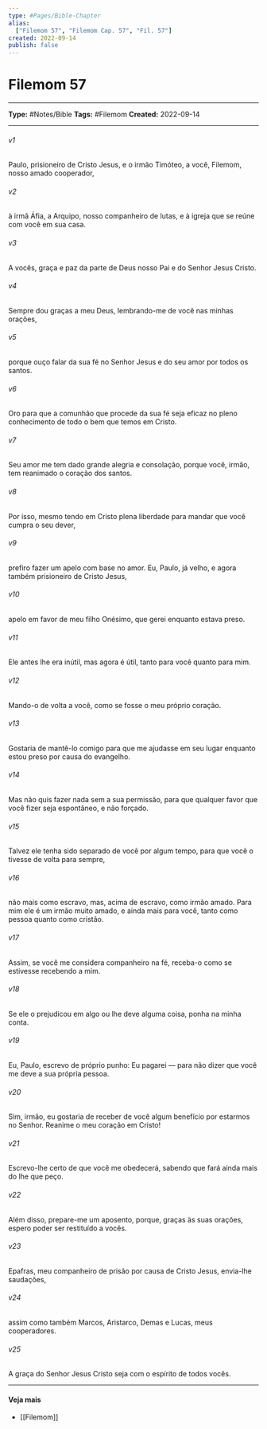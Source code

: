 ```yaml
---
type: #Pages/Bible-Chapter
alias:
  ["Filemom 57", "Filemom Cap. 57", "Fil. 57"]
created: 2022-09-14
publish: false
---
```


# Filemom 57

---

**Type:** #Notes/Bible
**Tags:** #Filemom
**Created:** 2022-09-14

---

###### v1
Paulo, prisioneiro de Cristo Jesus, e o irmão Timóteo, a você, Filemom, nosso amado cooperador,
###### v2
à irmã Áfia, a Arquipo, nosso companheiro de lutas, e à igreja que se reúne com você em sua casa.
###### v3
A vocês, graça e paz da parte de Deus nosso Pai e do Senhor Jesus Cristo.
###### v4
Sempre dou graças a meu Deus, lembrando-me de você nas minhas orações,
###### v5
porque ouço falar da sua fé no Senhor Jesus e do seu amor por todos os santos.
###### v6
Oro para que a comunhão que procede da sua fé seja eficaz no pleno conhecimento de todo o bem que temos em Cristo.
###### v7
Seu amor me tem dado grande alegria e consolação, porque você, irmão, tem reanimado o coração dos santos.
###### v8
Por isso, mesmo tendo em Cristo plena liberdade para mandar que você cumpra o seu dever,
###### v9
prefiro fazer um apelo com base no amor. Eu, Paulo, já velho, e agora também prisioneiro de Cristo Jesus,
###### v10
apelo em favor de meu filho Onésimo, que gerei enquanto estava preso.
###### v11
Ele antes lhe era inútil, mas agora é útil, tanto para você quanto para mim.
###### v12
Mando-o de volta a você, como se fosse o meu próprio coração.
###### v13
Gostaria de mantê-lo comigo para que me ajudasse em seu lugar enquanto estou preso por causa do evangelho.
###### v14
Mas não quis fazer nada sem a sua permissão, para que qualquer favor que você fizer seja espontâneo, e não forçado.
###### v15
Talvez ele tenha sido separado de você por algum tempo, para que você o tivesse de volta para sempre,
###### v16
não mais como escravo, mas, acima de escravo, como irmão amado. Para mim ele é um irmão muito amado, e ainda mais para você, tanto como pessoa quanto como cristão.
###### v17
Assim, se você me considera companheiro na fé, receba-o como se estivesse recebendo a mim.
###### v18
Se ele o prejudicou em algo ou lhe deve alguma coisa, ponha na minha conta.
###### v19
Eu, Paulo, escrevo de próprio punho: Eu pagarei — para não dizer que você me deve a sua própria pessoa.
###### v20
Sim, irmão, eu gostaria de receber de você algum benefício por estarmos no Senhor. Reanime o meu coração em Cristo!
###### v21
Escrevo-lhe certo de que você me obedecerá, sabendo que fará ainda mais do lhe que peço.
###### v22
Além disso, prepare-me um aposento, porque, graças às suas orações, espero poder ser restituído a vocês.
###### v23
Epafras, meu companheiro de prisão por causa de Cristo Jesus, envia-lhe saudações,
###### v24
assim como também Marcos, Aristarco, Demas e Lucas, meus cooperadores.
###### v25
A graça do Senhor Jesus Cristo seja com o espírito de todos vocês.


---

#### Veja mais

- [[Filemom]]
